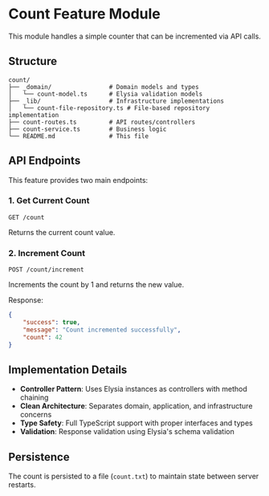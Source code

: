 # Count Feature Module

This module handles a simple counter that can be incremented via API calls.

## Structure

```
count/
├── _domain/                # Domain models and types
│   └── count-model.ts      # Elysia validation models
├── _lib/                   # Infrastructure implementations
│   └── count-file-repository.ts # File-based repository implementation
├── count-routes.ts         # API routes/controllers
├── count-service.ts        # Business logic
└── README.md               # This file
```

## API Endpoints

This feature provides two main endpoints:

### 1. Get Current Count

```
GET /count
```

Returns the current count value.

### 2. Increment Count

```
POST /count/increment
```

Increments the count by 1 and returns the new value.

Response:

```json
{
	"success": true,
	"message": "Count incremented successfully",
	"count": 42
}
```

## Implementation Details

- **Controller Pattern**: Uses Elysia instances as controllers with method chaining
- **Clean Architecture**: Separates domain, application, and infrastructure concerns
- **Type Safety**: Full TypeScript support with proper interfaces and types
- **Validation**: Response validation using Elysia's schema validation

## Persistence

The count is persisted to a file (`count.txt`) to maintain state between server restarts.
